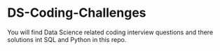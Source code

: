 # DS-Coding-Challenges

You will find Data Science related coding interview questions and there solutions int SQL and Python in this repo.
